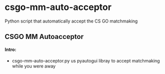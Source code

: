# csgo-mm-auto-acceptor
Python script that automatically accept the CS GO matchmaking 

## CSGO MM Autoacceptor
#### Intro:
- csgo-mm-auto-acceptor.py us pyautogui libray to accept matchmaking while you were away
